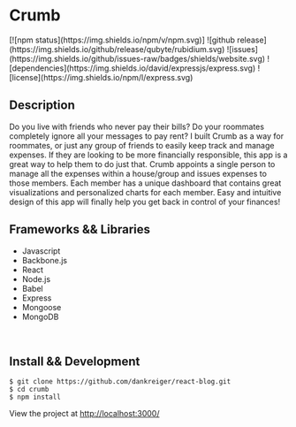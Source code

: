 <h1>Crumb</h1>
[![npm status](https://img.shields.io/npm/v/npm.svg)] ![github release](https://img.shields.io/github/release/qubyte/rubidium.svg) ![issues](https://img.shields.io/github/issues-raw/badges/shields/website.svg) ![dependencies](https://img.shields.io/david/expressjs/express.svg) ![license](https://img.shields.io/npm/l/express.svg)

<h2>Description</h2>
Do you live with friends who never pay their bills? Do your roommates completely ignore all your messages to pay rent? I built Crumb as a way for roommates, or just any group of friends to easily keep track and manage expenses. If they are looking to be more financially responsible, this app is a great way to help them to do just that. Crumb appoints a single person to manage all the expenses within a house/group and issues expenses to those members. Each member has a unique dashboard that contains great visualizations and personalized charts for each member. Easy and intuitive design of this app will finally help you get back in control of your finances!
<br>
<h2>Frameworks && Libraries</h2>
<ul>
<li>Javascript</li>
<li>Backbone.js</li>
<li>React</li>
<li>Node.js</li>
<li>Babel</li>
<li>Express</li>
<li>Mongoose</li>
<li>MongoDB</li>
</ul>
<br>
<h2>Install && Development</h2>

```
$ git clone https://github.com/dankreiger/react-blog.git
$ cd crumb
$ npm install
```

View the project at <a href="http://localhost:3000/">http://localhost:3000/<a/>
